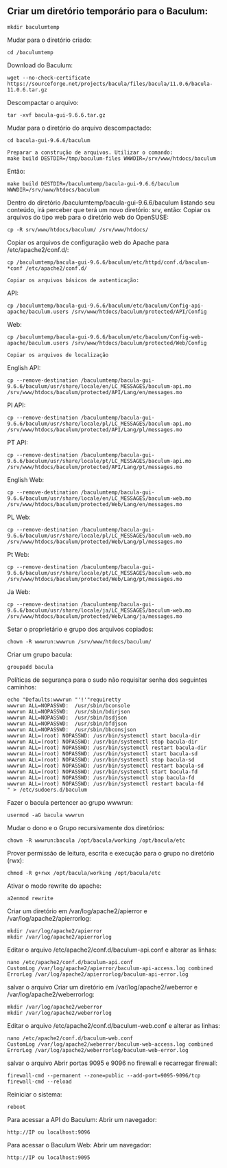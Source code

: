 ## Criar um diretório temporário para o Baculum:

    mkdir baculumtemp

Mudar para o diretório criado:

    cd /baculumtemp​

Download do Baculum:

    wget --no-check-certificate https://sourceforge.net/projects/bacula/files/bacula/11.0.6/bacula-11.0.6.tar.gz

Descompactar o arquivo:

    tar -xvf bacula-gui-9.6.6.tar.gz

Mudar para o diretório do arquivo descompactado:

    cd bacula-gui-9.6.6/baculum

    Preparar a construção de arquivos. Utilizar o comando:
    make build DESTDIR=/tmp/baculum-files WWWDIR=/srv/www/htdocs/baculum

Então:

    make build DESTDIR=/baculumtemp/bacula-gui-9.6.6/baculum WWWDIR=/srv/www/htdocs/baculum 

Dentro do diretório /baculumtemp/bacula-gui-9.6.6/baculum listando seu conteúdo, irá perceber que terá um novo diretório: srv, então:
Copiar os arquivos do tipo web para o diretório web do OpenSUSE:

    cp -R srv/www/htdocs/baculum/ /srv/www/htdocs/

Copiar os arquivos de configuração web do Apache para /etc/apache2/conf.d/:

    cp /baculumtemp/bacula-gui-9.6.6/baculum/etc/httpd/conf.d/baculum-*conf /etc/apache2/conf.d/​

    Copiar os arquivos básicos de autenticação:

API:

    cp /baculumtemp/bacula-gui-9.6.6/baculum/etc/baculum/Config-api-apache/baculum.users /srv/www/htdocs/baculum/protected/API/Config

Web:

    cp /baculumtemp/bacula-gui-9.6.6/baculum/etc/baculum/Config-web-apache/baculum.users /srv/www/htdocs/baculum/protected/Web/Config

    Copiar os arquivos de localização

English API:

    cp --remove-destination /baculumtemp/bacula-gui-9.6.6/baculum/usr/share/locale/en/LC_MESSAGES/baculum-api.mo /srv/www/htdocs/baculum/protected/API/Lang/en/messages.mo

Pl API:

    cp --remove-destination /baculumtemp/bacula-gui-9.6.6/baculum/usr/share/locale/pl/LC_MESSAGES/baculum-api.mo /srv/www/htdocs/baculum/protected/API/Lang/pl/messages.mo

PT API:

    cp --remove-destination /baculumtemp/bacula-gui-9.6.6/baculum/usr/share/locale/pt/LC_MESSAGES/baculum-api.mo /srv/www/htdocs/baculum/protected/API/Lang/pt/messages.mo

English Web:

    cp --remove-destination /baculumtemp/bacula-gui-9.6.6/baculum/usr/share/locale/en/LC_MESSAGES/baculum-web.mo /srv/www/htdocs/baculum/protected/Web/Lang/en/messages.mo

PL Web:

    cp --remove-destination /baculumtemp/bacula-gui-9.6.6/baculum/usr/share/locale/pl/LC_MESSAGES/baculum-web.mo /srv/www/htdocs/baculum/protected/Web/Lang/pl/messages.mo

Pt Web:

    cp --remove-destination /baculumtemp/bacula-gui-9.6.6/baculum/usr/share/locale/pt/LC_MESSAGES/baculum-web.mo /srv/www/htdocs/baculum/protected/Web/Lang/pt/messages.mo​

Ja Web:​​​

    cp --remove-destination /baculumtemp/bacula-gui-9.6.6/baculum/usr/share/locale/ja/LC_MESSAGES/baculum-web.mo /srv/www/htdocs/baculum/protected/Web/Lang/ja/messages.mo

Setar o proprietário e grupo dos arquivos copiados:

    chown -R wwwrun:wwwrun /srv/www/htdocs/baculum/

Criar um grupo bacula:

    groupadd bacula

Políticas de segurança para o sudo não requisitar senha dos seguintes caminhos:

    ​echo "Defaults:wwwrun "'!'"requiretty
    wwwrun ALL=NOPASSWD:  /usr/sbin/bconsole
    wwwrun ALL=NOPASSWD:  /usr/sbin/bdirjson
    wwwrun ALL=NOPASSWD:  /usr/sbin/bsdjson
    wwwrun ALL=NOPASSWD:  /usr/sbin/bfdjson
    wwwrun ALL=NOPASSWD:  /usr/sbin/bbconsjson
    wwwrun ALL=(root) NOPASSWD: /usr/bin/systemctl start bacula-dir
    wwwrun ALL=(root) NOPASSWD: /usr/bin/systemctl stop bacula-dir
    wwwrun ALL=(root) NOPASSWD: /usr/bin/systemctl restart bacula-dir
    wwwrun ALL=(root) NOPASSWD: /usr/bin/systemctl start bacula-sd
    wwwrun ALL=(root) NOPASSWD: /usr/bin/systemctl stop bacula-sd
    wwwrun ALL=(root) NOPASSWD: /usr/bin/systemctl restart bacula-sd
    wwwrun ALL=(root) NOPASSWD: /usr/bin/systemctl start bacula-fd
    wwwrun ALL=(root) NOPASSWD: /usr/bin/systemctl stop bacula-fd
    wwwrun ALL=(root) NOPASSWD: /usr/bin/systemctl restart bacula-fd
    " > /etc/sudoers.d/baculum

Fazer o bacula pertencer ao grupo wwwrun:

    usermod -aG bacula wwwrun

Mudar o dono e o Grupo recursivamente dos diretórios:

    chown -R wwwrun:bacula /opt/bacula/working /opt/bacula/etc

Prover permissão de leitura, escrita e execução para o grupo no diretório (rwx):

    chmod -R g+rwx /opt/bacula/working /opt/bacula/etc

Ativar o modo rewrite do apache:​

    a2enmod rewrite

Criar um diretório em /var/log/apache2/apierror e /var/log/apache2/apierrorlog:

    mkdir /var/log/apache2/apierror
    mkdir /var/log/apache2/apierrorlog

Editar o arquivo /etc/apache2/conf.d/baculum-api.conf e alterar as linhas:​

    nano /etc/apache2/conf.d/baculum-api.conf
    ​CustomLog /var/log/apache2/apierror/baculum-api-access.log combined
    ErrorLog /var/log/apache2/apierrorlog/baculum-api-error.log

salvar o arquivo
Criar um diretório em /var/log/apache2/weberror e /var/log/apache2/weberrorlog:

    mkdir /var/log/apache2/weberror
    mkdir /var/log/apache2/weberrorlog

Editar o arquivo /etc/apache2/conf.d/baculum-web.conf e alterar as linhas:

    nano /etc/apache2/conf.d/baculum-web.conf
    CustomLog /var/log/apache2/weberror/baculum-web-access.log combined
    ErrorLog /var/log/apache2/weberrorlog/baculum-web-error.log

salvar o arquivo
Abrir portas 9095 e 9096 no firewall e recarregar firewall:

    firewall-cmd --permanent --zone=public --add-port=9095-9096/tcp
    ​firewall-cmd --reload

Reiniciar o sistema:

    reboot

Para acessar a API do Baculum:
Abrir um navegador:

    http://IP ou localhost:9096

Para acessar o Baculum Web:
Abrir um navegador:

    http://IP ou localhost:9095

